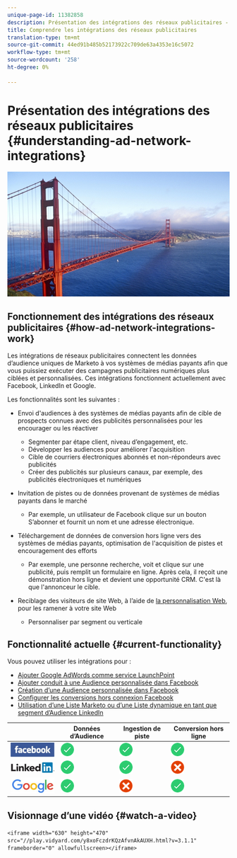 ```yaml
---
unique-page-id: 11382858
description: Présentation des intégrations des réseaux publicitaires - Documentation marketing - Documentation du produit
title: Comprendre les intégrations des réseaux publicitaires
translation-type: tm+mt
source-git-commit: 44ed91b485b52173922c709de63a4353e16c5072
workflow-type: tm+mt
source-wordcount: '258'
ht-degree: 0%

---
```



# Présentation des intégrations des réseaux publicitaires {#understanding-ad-network-integrations}

![](assets/hith-golden-gate-144833144-e.jpeg)

## Fonctionnement des intégrations des réseaux publicitaires {#how-ad-network-integrations-work}

Les intégrations de réseaux publicitaires connectent les données d’audience uniques de Marketo à vos systèmes de médias payants afin que vous puissiez exécuter des campagnes publicitaires numériques plus ciblées et personnalisées. Ces intégrations fonctionnent actuellement avec Facebook, LinkedIn et Google.

Les fonctionnalités sont les suivantes :

* Envoi d&#39;audiences à des systèmes de médias payants afin de cible de prospects connues avec des publicités personnalisées pour les encourager ou les réactiver

   * Segmenter par étape client, niveau d’engagement, etc.
   * Développer les audiences pour améliorer l&#39;acquisition
   * Cible de courriers électroniques abonnés et non-répondeurs avec publicités
   * Créer des publicités sur plusieurs canaux, par exemple, des publicités électroniques et numériques

* Invitation de pistes ou de données provenant de systèmes de médias payants dans le marché

   * Par exemple, un utilisateur de Facebook clique sur un bouton S’abonner et fournit un nom et une adresse électronique.

* Téléchargement de données de conversion hors ligne vers des systèmes de médias payants, optimisation de l&#39;acquisition de pistes et encouragement des efforts

   * Par exemple, une personne recherche, voit et clique sur une publicité, puis remplit un formulaire en ligne. Après cela, il reçoit une démonstration hors ligne et devient une opportunité CRM. C&#39;est là que l&#39;annonceur le cible.

* Reciblage des visiteurs de site Web, à l’aide de [la personnalisation Web](http://docs.marketo.com/display/docs/web+personalization), pour les ramener à votre site Web

   * Personnaliser par segment ou verticale

## Fonctionnalité actuelle {#current-functionality}

Vous pouvez utiliser les intégrations pour :

* [Ajouter Google AdWords comme service LaunchPoint](../../../product-docs/administration/additional-integrations/add-google-adwords-as-a-launchpoint-service.md)
* [Ajouter conduit à une Audience personnalisée dans Facebook](../../../product-docs/demand-generation/facebook/add-leads-to-a-custom-audience-in-facebook.md)
* [Création d’une Audience personnalisée dans Facebook](../../../product-docs/demand-generation/facebook/create-a-custom-audience-in-facebook.md)
* [Configurer les conversions hors connexion Facebook](../../../product-docs/demand-generation/facebook/set-up-facebook-offline-conversions.md)
* [Utilisation d’une Liste Marketo ou d’une Liste dynamique en tant que segment d’Audience LinkedIn](../../../product-docs/demand-generation/social/social-functions/use-a-marketo-list-or-smart-list-as-a-linkedin-audience-segment.md)

|  | Données d’Audience | Ingestion de piste | Conversion hors ligne |
|---|---|---|---|
| ![—](assets/facebook-logo-2-150.jpg) | ![—](assets/checkmark-flat-25.png) | ![—](assets/checkmark-flat-25.png) | ![—](assets/checkmark-flat-25-1.png) |
| ![—](assets/linkedin-logo-150.jpg) | ![—](assets/checkmark-flat-25.png) | ![—](assets/checkmark-flat-25.png) | ![—](assets/x-mark-3-256-25.png) |
| ![—](assets/google-logo-150.jpg) | ![—](assets/checkmark-flat-25.png) | ![—](assets/x-mark-3-256-25.png) | ![—](assets/checkmark-flat-25.png) |

## Visionnage d’une vidéo {#watch-a-video}

`<iframe width="630" height="470" src="//play.vidyard.com/y8xoFczdrKQzAfvnAkAUXH.html?v=3.1.1" frameborder="0" allowfullscreen></iframe>`

